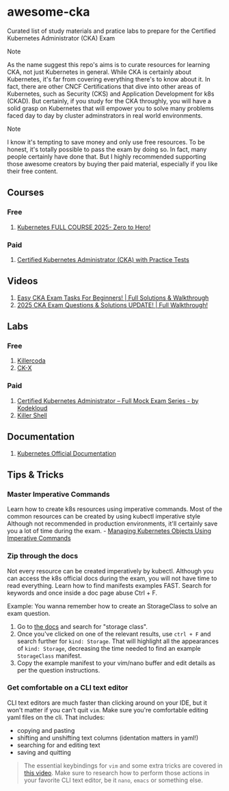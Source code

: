 # awesome-cka
Curated list of study materials and pratice labs to prepare for the Certified Kubernetes Administrator (CKA) Exam

>[!NOTE]
> As the name suggest this repo's aims is to curate resources for learning CKA, not just Kubernetes in general.
> While CKA is certainly about Kubernetes, it's far from covering everything there's to know about it.
> In fact, there are other CNCF Certifications that dive into other areas of Kubernetes, such as Security (CKS) and Application Development for k8s (CKAD).
> But certainly, if you study for the CKA throughly, you will have a solid grasp on Kubernetes that will empower you to solve many problems faced day to day by cluster adminstrators in real world environments.

>[!NOTE]
> I know it's tempting to save money and only use free resources.
> To be honest, it's totally possible to pass the exam by doing so. In fact, many people certainly have done that.
> But I highly recommended supporting those awesome creators by buying ther paid material, especially if you like their free content.

## Courses

### Free
1. [Kubernetes FULL COURSE 2025- Zero to Hero!](https://www.youtube.com/playlist?list=PLleCw-vqe90AqkxnzWVU8IexL7pWijxml)

### Paid
1. [Certified Kubernetes Administrator (CKA) with Practice Tests](https://www.udemy.com/course/certified-kubernetes-administrator-with-practice-tests)

## Videos
1. [Easy CKA Exam Tasks For Beginners! | Full Solutions & Walkthrough
](https://www.youtube.com/watch?v=rP-W3Tv3plw)
2. [2025 CKA Exam Questions & Solutions UPDATE! | Full Walkthrough!](https://www.youtube.com/watch?v=eGv6iPWQKyo)

## Labs
### Free
1. [Killercoda](https://killercoda.com/cka)
2. [CK-X](https://sailor.sh/)

### Paid
1. [Certified Kubernetes Administrator – Full Mock Exam Series - by Kodekloud](https://learn.kodekloud.com/user/courses/ultimate-certified-kubernetes-administrator-cka-mock-exam-series)
2. [Killer Shell](https://killer.sh/)

## Documentation
1. [Kubernetes Official Documentation](https://kubernetes.io/docs/home/)

## Tips & Tricks
### Master Imperative Commands
Learn how to create k8s resources using imperative commands.
Most of the common resources can be created by using kubectl imperative style
Although not recommended in production environments, it'll certainly save you a lot of time during the exam.
    - [Managing Kubernetes Objects Using Imperative Commands](https://kubernetes.io/docs/tasks/manage-kubernetes-objects/imperative-command/)

### Zip through the docs
Not every resource can be created imperatively by kubectl.
Although you can access the k8s official docs during the exam, you will not have time to read everything.
Learn how to find manifests examples FAST. Search for keywords and once inside a doc page abuse Ctrl + F.

Example: You wanna remember how to create an StorageClass to solve an exam question.
1. Go to [the docs](https://kubernetes.io/docs/home/) and search for "storage class".
2. Once you've clicked on one of the relevant results, use `ctrl + F` and search further for `kind: Storage`.
That will highlight all the appearances of `kind: Storage`, decreasing the time needed to find an example `StorageClass` manifest.
4. Copy the example manifest to your vim/nano buffer and edit details as per the question instructions.

### Get comfortable on a CLI text editor
CLI text editors are much faster than clicking around on your IDE, but it won't matter if you can't quit `vim`.
Make sure you're comfortable editing yaml files on the cli. 
That includes:
- copying and pasting
- shifting and unshifting text columns (identation matters in yaml!)
- searching for and editing text
- saving and quitting
> The essential keybindings for `vim` and some extra tricks are covered in [this video](https://www.youtube.com/watch?v=TlyXfEpFvKI).
> Make sure to research how to perform those actions in your favorite CLI text editor, be it `nano`, `emacs` or something else.
